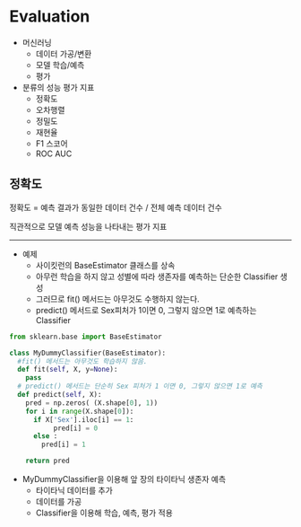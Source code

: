 # Evaluation

- 머신러닝
    - 데이터 가공/변환
    - 모델 학습/예측
    - 평가
- 분류의 성능 평가 지표
    - 정확도
    - 오차행렬
    - 정밀도
    - 재현율
    - F1 스코어
    - ROC AUC

## 정확도

정확도 = 예측 결과가 동일한 데이터 건수 / 전체 예측 데이터 건수

직관적으로 모델 예측 성능을 나타내는 평가 지표

---

- 예제
    - 사이킷런의 BaseEstimator 클래스를 상속
    - 아무런 학습을 하지 않고 성별에 따라 생존자를 예측하는 단순한 Classifier 생성
    - 그러므로 fit() 메서드는 아무것도 수행하지 않는다.
    - predict() 메서드로 Sex피처가 1이면 0, 그렇지 않으면 1로 예측하는 Classifier

```python
from sklearn.base import BaseEstimator

class MyDummyClassifier(BaseEstimator):
  #fit() 메서드는 아무것도 학습하지 않음.
  def fit(self, X, y=None):
    pass
  # predict() 메서드는 단순히 Sex 피처가 1 이면 0, 그렇지 않으면 1로 예측
  def predict(self, X):
    pred = np.zeros( (X.shape[0], 1))
    for i in range(X.shape[0]):
      if X['Sex'].iloc[i] == 1:
           pred[i] = 0
      else :
        pred[i] = 1

    return pred
```

- MyDummyClassifier을 이용해 앞 장의 타이타닉 생존자 예측
    - 타이타닉 데이터를 추가
    - 데이터를 가공
    - Classifier을 이용해 학습, 예측, 평가 적용

```python

```
